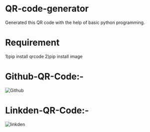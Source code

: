 # QR-code-generator

Generated this QR code with the help of basic python programming.

# Requirement

1)pip install qrcode
2)pip install image

# Github-QR-Code:-  

![Github](https://user-images.githubusercontent.com/81071871/117170964-16b65c80-ade8-11eb-9c68-aa591aa729af.png)

# Linkden-QR-Code:-  

![linkden](https://user-images.githubusercontent.com/81071871/117171026-246be200-ade8-11eb-8e9c-092dcb38a47e.png)
